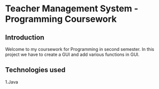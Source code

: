 # Teacher Management System - Programming Coursework

## Introduction

Welcome to my coursework for Programming in second semester. In this project we have to create a GUI and add various functions in GUI.

## Technologies used
1.Java

